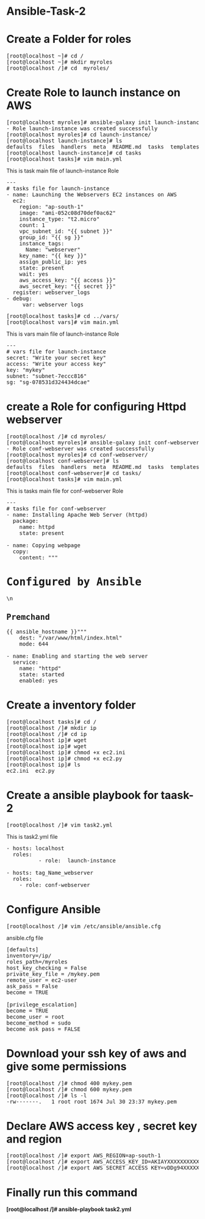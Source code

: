 # Ansible-Task-2

# Create a Folder for roles
<pre>
[root@localhost ~]# cd /
[root@localhost ~]# mkdir myroles
[root@localhost /]# cd  myroles/
</pre>
# Create Role to launch instance on AWS
<pre>
[root@localhost myroles]# ansible-galaxy init launch-instance
- Role launch-instance was created successfully
[root@localhost myroles]# cd launch-instance/
[root@localhost launch-instance]# ls
defaults  files  handlers  meta  README.md  tasks  templates  tests  vars
[root@localhost launch-instance]# cd tasks
[root@localhost tasks]# vim main.yml
</pre>
This is task main file of launch-instance Role
<pre>
---
# tasks file for launch-instance                        
- name: Launching the Webservers EC2 instances on AWS
  ec2:
    region: "ap-south-1"
    image: "ami-052c08d70def0ac62"
    instance_type: "t2.micro"
    count: 1
    vpc_subnet_id: "{{ subnet }}"
    group_id: "{{ sg }}"
    instance_tags:
      Name: "webserver"
    key_name: "{{ key }}"
    assign_public_ip: yes
    state: present
    wait: yes
    aws_access_key: "{{ access }}"
    aws_secret_key: "{{ secret }}"
  register: webserver_logs
- debug:
     var: webserver_logs
</pre>
<pre>
[root@localhost tasks]# cd ../vars/
[root@localhost vars]# vim main.yml 
</pre>
This is  vars main file of launch-instance Role
<pre>
---
# vars file for launch-instance
secret: "Write your secret key"
access: "Write your access key"
key: "mykey"
subnet: "subnet-7eccc816"                               
sg: "sg-078531d324434dcae"
</pre>
# create a Role for configuring Httpd webserver 
<pre>
[root@localhost /]# cd myroles/
[root@localhost myroles]# ansible-galaxy init conf-webserver
- Role conf-webserver was created successfully
[root@localhost myroles]# cd conf-webserver/
[root@localhost conf-webserver]# ls
defaults  files  handlers  meta  README.md  tasks  templates  tests  vars
[root@localhost conf-webserver]# cd tasks/
[root@localhost tasks]# vim main.yml
</pre>
This is tasks main file for conf-webserver Role
<pre>
---
# tasks file for conf-webserver                                                                       
- name: Installing Apache Web Server (httpd)
  package:
    name: httpd
    state: present

- name: Copying webpage
  copy:
    content: """<h1>Configured by Ansible</h1>\n <h2>Premchand</h2>{{ ansible_hostname }}"""                  
    dest: "/var/www/html/index.html"
    mode: 644

- name: Enabling and starting the web server
  service:
    name: "httpd"
    state: started
    enabled: yes
</pre>
# Create a inventory folder 
<pre>
[root@localhost tasks]# cd /
[root@localhost /]# mkdir ip
[root@localhost /]# cd ip
[root@localhost ip]# wget 
[root@localhost ip]# wget
[root@localhost ip]# chmod +x ec2.ini
[root@localhost ip]# chmod +x ec2.py
[root@localhost ip]# ls
ec2.ini  ec2.py
</pre>
# Create a ansible playbook for taask-2
<pre>
[root@localhost /]# vim task2.yml
</pre>
This is task2.yml file
<pre>
- hosts: localhost
  roles:
          - role:  launch-instance

- hosts: tag_Name_webserver
  roles:
    - role: conf-webserver
</pre>
# Configure Ansible 
<pre>
[root@localhost /]# vim /etc/ansible/ansible.cfg
</pre>
ansible.cfg file
<pre>
[defaults]
inventory=/ip/
roles_path=/myroles
host_key_checking = False
private_key_file = /mykey.pem
remote_user = ec2-user
ask_pass = False
become = TRUE

[privilege_escalation]
become = TRUE
become_user = root
become_method = sudo
become_ask_pass = FALSE
</pre>

# Download your ssh key of aws and give some permissions
<pre>
[root@localhost /]# chmod 400 mykey.pem
[root@localhost /]# chmod 600 mykey.pem
[root@localhost /]# ls -l
-rw-------.   1 root root 1674 Jul 30 23:37 mykey.pem
</pre>
# Declare AWS access key , secret key and region
<pre>
[root@localhost /]# export AWS_REGION=ap-south-1
[root@localhost /]# export AWS_ACCESS_KEY_ID=AKIAYXXXXXXXXXXXXXXX
[root@localhost /]# export AWS_SECRET_ACCESS_KEY=vDDg94XXXXXXXXXXXXXXXXXXXXXXXXXXXXXXXXXX
</pre>

# Finally run this command
<b>[root@localhost /]# ansible-playbook task2.yml</b>
